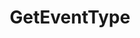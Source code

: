 ---
name: GetEventType
title: GetEventType
description: Fetch the value of the `__source` variable
example: |
  using System;

  public class CPHInline
  {
    public bool Execute()
    {
      // Get the EventType for the current action
      EventType eventType = CPH.GetEventType();

      // Compare EventType with switch or if
      switch(eventType)
      {
        case EventType.TwitchSub:
          // Do something with TwitchSub events...
          break;
        case EventType.TwitchReSub:
          // Do something with TwithReSub events...
          break;
      }

      return true;
    }
  }
---